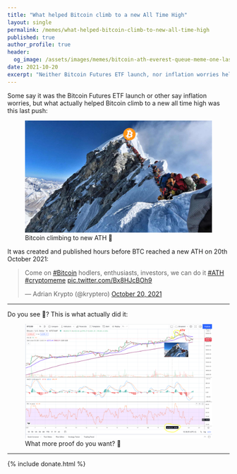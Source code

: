 ```yaml
---
title: "What helped Bitcoin climb to a new All Time High"
layout: single
permalink: /memes/what-helped-bitcoin-climb-to-new-all-time-high
published: true
author_profile: true
header:
  og_image: /assets/images/memes/bitcoin-ath-everest-queue-meme-one-last-push-1500x900.jpeg
date: 2021-10-20
excerpt: "Neither Bitcoin Futures ETF launch, nor inflation worries helped Bitcoin climb to new all time highs, but this."
---
```


Some say it was the Bitcoin Futures ETF launch or other say inflation worries,
 but what actually helped Bitcoin climb to a new all time high was this last push:

<figure class="image">
  <a href="/assets/images/memes/btc-ath-everest-last-push/bitcoin-ath-everest-queue-meme-one-last-push-1500x900.jpeg">
    <img src="/assets/images/memes/btc-ath-everest-last-push/bitcoin-ath-everest-queue-meme-one-last-push-1500x900.jpeg" alt="Bitcoin Run Bern Statistics">
  </a>
  <figcaption>Bitcoin climbing to new ATH 💪</figcaption>
</figure> 

It was created and published hours before BTC reached a new ATH on 20th October 2021:

<blockquote class="twitter-tweet"><p lang="en" dir="ltr">Come on <a href="https://twitter.com/hashtag/Bitcoin?src=hash&amp;ref_src=twsrc%5Etfw">#Bitcoin</a> hodlers, enthusiasts, investors, we can do it <a href="https://twitter.com/hashtag/ATH?src=hash&amp;ref_src=twsrc%5Etfw">#ATH</a> <a href="https://twitter.com/hashtag/cryptomeme?src=hash&amp;ref_src=twsrc%5Etfw">#cryptomeme</a> <a href="https://t.co/Bx8HJcBOh9">pic.twitter.com/Bx8HJcBOh9</a></p>&mdash; Adrian Krypto (@kryptero) <a href="https://twitter.com/kryptero/status/1450717528028766209?ref_src=twsrc%5Etfw">October 20, 2021</a></blockquote> <script async src="https://platform.twitter.com/widgets.js" charset="utf-8"></script>

<hr>

Do you see 🧐? This is what actually did it:

 <figure class="image">
   <a href="/assets/images/memes/btc-ath-everest-last-push/btc-everest-last-push-climb-to-new-ath-successful-1500x919.jpeg">
     <img src="/assets/images/memes/btc-ath-everest-last-push/btc-everest-last-push-climb-to-new-ath-successful-1500x919.jpeg" alt="Proof causing ATH">
   </a>
   <figcaption>What more proof do you want? 🧐</figcaption>
 </figure> 
 
 <hr>
 
 {% include donate.html %}  